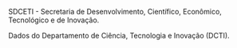 SDCETI - Secretaria de Desenvolvimento, Científico, Econômico, Tecnológico e de Inovação.

Dados do Departamento de Ciência, Tecnologia e Inovação (DCTI).